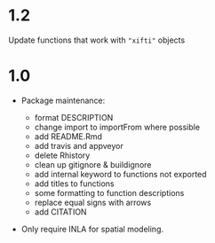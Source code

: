 # 1.2

Update functions that work with `"xifti"` objects

# 1.0

* Package maintenance:
    * format DESCRIPTION
    * change import to importFrom where possible
    * add README.Rmd
    * add travis and appveyor
    * delete Rhistory
    * clean up gitignore & buildignore
    * add internal keyword to functions not exported
    * add titles to functions
    * some formatting to function descriptions
    * replace equal signs with arrows
    * add CITATION

* Only require INLA for spatial modeling.